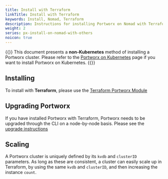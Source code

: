 ```yaml
---
title: Install with Terraform
linkTitle: Install with Terraform
keywords: Install, Nomad, Terraform
description: Instructions for installing Portworx on Nomad with Terraform.
weight: 2
series: px-install-on-nomad-with-others
noicon: true
---
```


{{<info>}}
This document presents a **non-Kubernetes** method of installing a Portworx cluster. Please refer to the [Portworx on Kubernetes](/portworx-install-with-kubernetes/) page if you want to install Portworx on Kubernetes.
{{</info>}}

## Installing

To install with **Terraform**, please use the [Terraform Portworx Module](https://registry.terraform.io/modules/portworx/portworx-instance/)


## Upgrading Portworx

If you have installed Portworx with Terraform, Portworx needs to be upgraded through the CLI on a node-by-node basis. Please see the [upgrade instructions](/install-with-other/operate-and-maintain)

## Scaling

A Portworx cluster is uniquely defined by its `kvdb` and `clusterID` parameters. As long as these are consistent, a cluster can easily scale up in Terraform, by using the same `kvdb` and `clusterID`, and then increasing the instance `count`.
